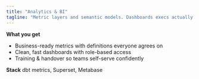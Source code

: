 ```yaml
---
title: "Analytics & BI"
tagline: "Metric layers and semantic models. Dashboards execs actually use."
---
```



**What you get**
- Business-ready metrics with definitions everyone agrees on
- Clean, fast dashboards with role-based access
- Training & handover so teams self-serve confidently

**Stack**
dbt metrics, Superset, Metabase

